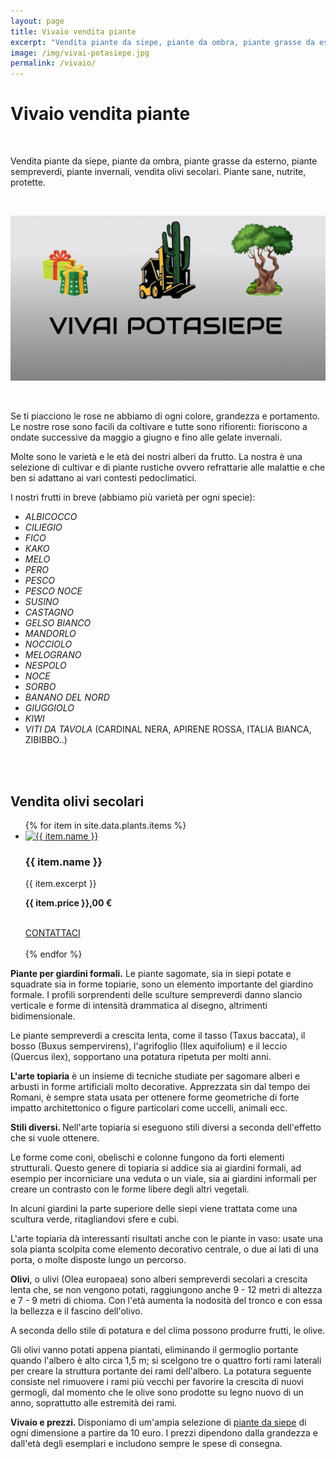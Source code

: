 ```yaml
---
layout: page
title: Vivaio vendita piante
excerpt: "Vendita piante da siepe, piante da ombra, piante grasse da esterno, piante sempreverdi, piante invernali, vendita olivi secolari. Piante sane, nutrite, protette"
image: /img/vivai-potasiepe.jpg
permalink: /vivaio/
---
```

# Vivaio vendita piante

<br/>

Vendita piante da siepe, piante da ombra, piante grasse da esterno, piante sempreverdi, piante invernali, vendita olivi secolari. Piante sane, nutrite, protette.

<br/>

![vendita piante online](/img/vivai-potasiepe.jpg "vendita piante online")

<br/>

Se ti piacciono le rose ne abbiamo di ogni colore, grandezza e portamento. Le nostre rose sono facili da coltivare e tutte sono rifiorenti: fioriscono a ondate successive da maggio a giugno e fino alle gelate invernali.

Molte sono le varietà e le età dei nostri alberi da frutto. La nostra è una selezione di cultivar e di piante rustiche ovvero refrattarie alle malattie e che ben si adattano ai vari contesti pedoclimatici.

I nostri frutti in breve (abbiamo più varietà per ogni specie):

- *ALBICOCCO*
- *CILIEGIO*
- *FICO*
- *KAKO*
- *MELO*
- *PERO*
- *PESCO*
- *PESCO NOCE*
- *SUSINO*
- *CASTAGNO*
- *GELSO BIANCO*
- *MANDORLO*
- *NOCCIOLO*
- *MELOGRANO*
- *NESPOLO*
- *NOCE*
- *SORBO*
- *BANANO DEL NORD*
- *GIUGGIOLO*
- *KIWI*
- *VITI DA TAVOLA* (CARDINAL NERA, APIRENE ROSSA, ITALIA BIANCA, ZIBIBBO..)

<br/><br/>

<h2 class="text-center">Vendita olivi secolari</h2>

<div class="list-collection">
<ul>
{% for item in site.data.plants.items %}
<li>
    <a href="{{ item.link }}">
    <img src="{% include relative-src.html src=item.image %}" alt="{{ item.name }}">
    </a>
    <div class="text-center">
    <h3>{{ item.name }}</h3>
    <p>{{ item.excerpt }}</p>
    <p><strong>{{ item.price }},00 €</strong></p>
    <br/>
    <a title="Contatti" href="/contatti/" class="button">CONTATTACI</a>
    </div>
    <br/>
</li>
{% endfor %}
</ul>
</div>

<div>
<p>
<strong>Piante per giardini formali.</strong> Le piante sagomate, sia in siepi potate e squadrate sia in forme topiarie, sono un elemento importante del giardino formale. I profili sorprendenti delle sculture sempreverdi danno slancio verticale e forme di intensità drammatica al disegno, altrimenti bidimensionale.

Le piante sempreverdi a crescita lenta, come il tasso (Taxus baccata), il bosso
(Buxus sempervirens), l'agrifoglio (Ilex aquifolium) e il leccio (Quercus ilex), sopportano una potatura ripetuta per molti anni.
</p>

<p>
<strong>L'arte topiaria</strong> è un insieme di tecniche studiate per sagomare
alberi e arbusti in forme artificiali molto decorative. Apprezzata sin dal tempo dei Romani, è sempre stata usata per ottenere forme geometriche di forte
impatto architettonico o figure particolari come uccelli, animali ecc.
</p>

<p>
<strong>Stili diversi. </strong> Nell'arte topiaria  si eseguono stili diversi a seconda dell'effetto che si vuole ottenere.

Le forme come coni, obelischi e colonne fungono da forti elementi strutturali. Questo genere di topiaria si addice sia ai giardini formali, ad esempio per incorniciare una veduta o un viale, sia ai giardini informali per creare un contrasto con le forme libere degli altri vegetali.

In alcuni giardini la parte superiore delle siepi viene trattata come una scultura verde, ritagliandovi sfere e cubi.

L'arte topiaria dà interessanti risultati anche con le piante in vaso: usate una sola pianta scolpita come elemento decorativo centrale, o due ai lati di una porta, o molte disposte lungo un percorso.
</p>

<p>
<strong>Olivi</strong>, o ulivi (Olea europaea) sono alberi sempreverdi secolari a crescita lenta che, se non vengono potati, raggiungono anche 9 - 12 metri di altezza e 7 - 9 metri di chioma. Con l'età aumenta la nodosità del tronco e con essa la bellezza e il fascino dell'olivo.

A seconda dello stile di potatura e del clima possono produrre frutti, le olive.

Gli olivi vanno potati appena piantati, eliminando il germoglio portante quando l'albero è alto circa 1,5 m; si scelgono tre o quattro forti rami laterali per creare la struttura portante dei rami dell'albero. La potatura seguente consiste nel rimuovere i rami più vecchi per favorire la crescita di nuovi germogli, dal momento che le olive sono prodotte su legno nuovo di un anno, soprattutto alle estremità dei rami.
</p>

<p>
<strong>Vivaio e prezzi. </strong> Disponiamo di um'ampia selezione di <a title="piante da siepe" href="/consigli-di-giardinaggio/siepe-quale-scegliere"> piante da siepe</a> di ogni dimensione a partire da 10 euro. I prezzi dipendono dalla grandezza e dall'età degli esemplari e includono sempre le spese di consegna.
</p>

</div>

